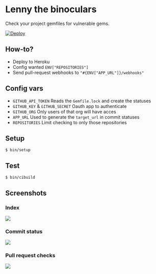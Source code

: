 # Lenny the binoculars

Check your project gemfiles for vulnerable gems.

[![Deploy](https://www.herokucdn.com/deploy/button.svg)](https://heroku.com/deploy)

## How-to?

- Deploy to Heroku
- Config wanted `ENV["REPOSITORIES"]`
- Send pull-request webhooks to `"#{ENV["APP_URL"]}/webhooks"`

## Config vars

- `GITHUB_API_TOKEN` Reads the `Gemfile.lock` and create the statuses
- `GITHUB_KEY` & `GITHUB_SECRET` Oauth app to authenticate
- `GITHUB_ORG` Only users of that org will have acces
- `APP_URL` Used to generate the `target_url` in commit statuses
- `REPOSITORIES` Limit checking to only those repositories

## Setup

```
$ bin/setup
```

## Test

```
$ bin/cibuild
```

## Screenshots

### Index

![](https://dl.dropbox.com/s/md9futx11f37t4f/LennyTheBinoculars_2016-04-16_12-37-59.png?dl=0)

### Commit status

![](https://dl.dropbox.com/s/t6yrzk266fansqf/Oops_wrong_stuff_by_ys__Pull_Request_2__yslenny-the-binoculars_2016-04-16_12-05-53.png?dl=0)

### Pull request checks

![](https://dl.dropbox.com/s/yet2457vg561j8s/LennyTheBinoculars_2016-04-16_12-06-14.png?dl=0)

